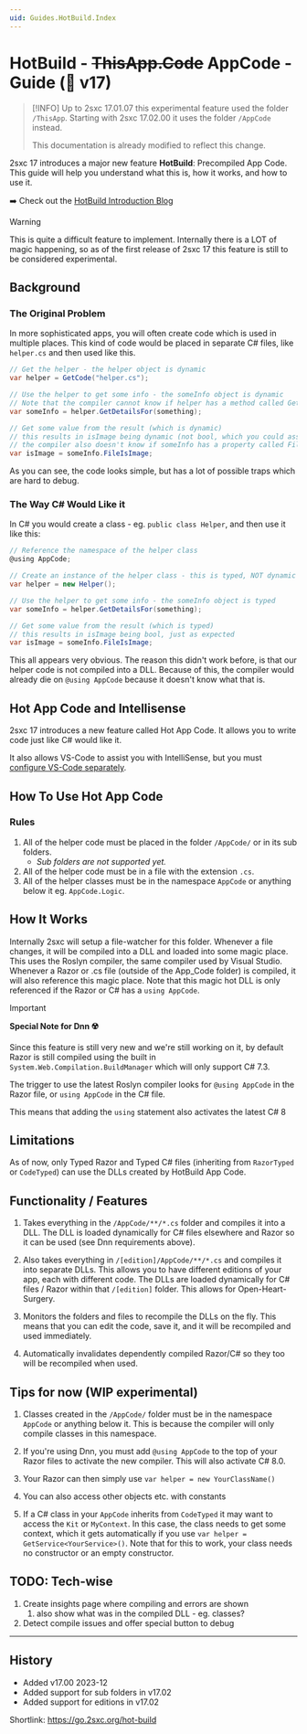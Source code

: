 ```yaml
---
uid: Guides.HotBuild.Index
---
```


# HotBuild - ~~ThisApp.Code~~ AppCode - Guide (🌟 v17)

> [!INFO]
> Up to 2sxc 17.01.07 this experimental feature used the folder `/ThisApp`.
> Starting with 2sxc 17.02.00 it uses the folder `/AppCode` instead.
>
> This documentation is already modified to reflect this change.

2sxc 17 introduces a major new feature **HotBuild**: Precompiled App Code.
This guide will help you understand what this is, how it works, and how to use it.

➡️ Check out the [HotBuild Introduction Blog](https://2sxc.org/en/blog/post/scale-5-with-2sxc-hotbuild-on-the-5th-day)

> [!WARNING]
> This is quite a difficult feature to implement.
> Internally there is a LOT of magic happening,
> so as of the first release of 2sxc 17 this feature is still to be considered experimental.

## Background

### The Original Problem

In more sophisticated apps, you will often create code which is used in multiple places.
This kind of code would be placed in separate C# files, like `helper.cs` and then used like this.

```c#
// Get the helper - the helper object is dynamic
var helper = GetCode("helper.cs");

// Use the helper to get some info - the someInfo object is dynamic
// Note that the compiler cannot know if helper has a method called GetDetailsFor
var someInfo = helper.GetDetailsFor(something);

// Get some value from the result (which is dynamic)
// this results in isImage being dynamic (not bool, which you could assume)
// the compiler also doesn't know if someInfo has a property called FileIsImage
var isImage = someInfo.FileIsImage;
```

As you can see, the code looks simple, but has a lot of possible traps which are hard to debug.

### The Way C# Would Like it

In C# you would create a class - eg. `public class Helper`, and then use it like this:

```c#
// Reference the namespace of the helper class
@using AppCode;

// Create an instance of the helper class - this is typed, NOT dynamic
var helper = new Helper();

// Use the helper to get some info - the someInfo object is typed
var someInfo = helper.GetDetailsFor(something);

// Get some value from the result (which is typed)
// this results in isImage being bool, just as expected
var isImage = someInfo.FileIsImage;
```

This all appears very obvious.
The reason this didn't work before, is that our helper code is not compiled into a DLL.
Because of this, the compiler would already die on `@using AppCode` because it doesn't know what that is.

## Hot App Code and Intellisense

2sxc 17 introduces a new feature called Hot App Code.
It allows you to write code just like C# would like it.

It also allows VS-Code to assist you with IntelliSense,
but you must [configure VS-Code separately](xref:Guides.VsCode.Index).

## How To Use Hot App Code

### Rules

1. All of the helper code must be placed in the folder `/AppCode/` or in its sub folders.
    * _Sub folders are not supported yet._
1. All of the helper code must be in a file with the extension `.cs`.
1. All of the helper classes must be in the namespace `AppCode` or anything below it eg. `AppCode.Logic`.

## How It Works

Internally 2sxc will setup a file-watcher for this folder.
Whenever a file changes, it will be compiled into a DLL and loaded into some magic place.
This uses the Roslyn compiler, the same compiler used by Visual Studio.
Whenever a Razor or .cs file (outside of the App_Code folder) is compiled, it will also reference this magic place.
Note that this magic hot DLL is only referenced if the Razor or C# has a `using AppCode`.

> [!IMPORTANT]
> **Special Note for Dnn ☢️**
>
> Since this feature is still very new and we're still working on it,
> by default Razor is still compiled using the built in `System.Web.Compilation.BuildManager` which will only support C# 7.3.
>
> The trigger to use the latest Roslyn compiler looks for `@using AppCode` in the Razor file,
> or `using AppCode` in the C# file.
>
> This means that adding the `using` statement also activates the latest C# 8

## Limitations

As of now, only Typed Razor and Typed C# files (inheriting from `RazorTyped` or `CodeTyped`) can use the DLLs created by HotBuild App Code.

## Functionality / Features

1. Takes everything in the `/AppCode/**/*.cs` folder and compiles it into a DLL.
   The DLL is loaded dynamically for C# files elsewhere and Razor so it can be used (see Dnn requirements above).

1. Also takes everything in `/[edition]/AppCode/**/*.cs` and compiles it into separate DLLs.
   This allows you to have different editions of your app, each with different code.
   The DLLs are loaded dynamically for C# files / Razor within that `/[edition]` folder.
   This allows for Open-Heart-Surgery.

1. Monitors the folders and files to recompile the DLLs on the fly.
   This means that you can edit the code, save it, and it will be recompiled and used immediately.

1. Automatically invalidates dependently compiled Razor/C# so they too will be recompiled when used.

## Tips for now (WIP experimental)

1. Classes created in the `/AppCode/` folder must be in the namespace `AppCode` or anything below it.
   This is because the compiler will only compile classes in this namespace.

1. If you're using Dnn, you must add `@using AppCode` to the top of your Razor files to activate the new compiler.
   This will also activate C# 8.0.

1. Your Razor can then simply use `var helper = new YourClassName()`

1. You can also access other objects etc. with constants

1. If a C# class in your `AppCode` inherits from `CodeTyped` it may want to access the `Kit` or `MyContext`.
   In this case, the class needs to get some context, which it gets automatically if you use
   `var helper = GetService<YourService>()`.
   Note that for this to work, your class needs no constructor or an empty constructor.

## TODO: Tech-wise

1. Create insights page where compiling and errors are shown
    1. also show what was in the compiled DLL - eg. classes?
1. Detect compile issues and offer special button to debug


---

## History

* Added v17.00 2023-12
* Added support for sub folders in v17.02
* Added support for editions in v17.02

Shortlink: <https://go.2sxc.org/hot-build>
